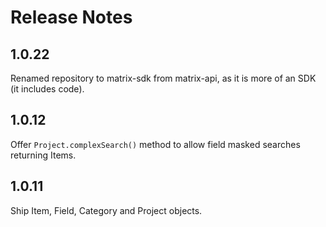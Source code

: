 # Release Notes

## 1.0.22

Renamed repository to matrix-sdk from matrix-api, as it is
more of an SDK (it includes code).

## 1.0.12

Offer `Project.complexSearch()` method to allow field masked searches returning Items.

## 1.0.11

Ship Item, Field, Category and Project objects.
